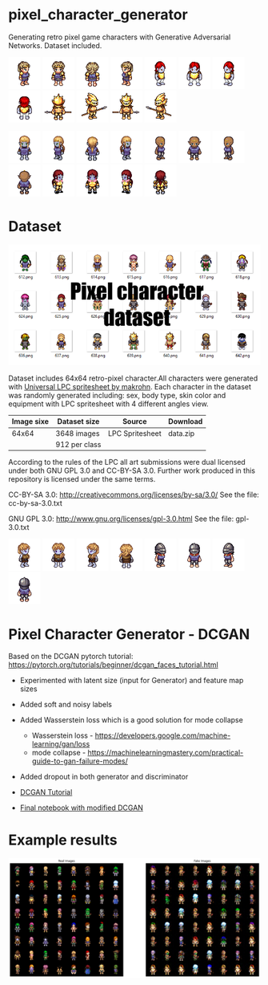 # pixel_character_generator
 Generating retro pixel game characters with Generative Adversarial Networks. Dataset included.
 
 ![](images/58.png)  ![](images/58_2.png)  ![](images/58_3.png)  ![](images/58_4.png)
 ![](images/212.png)  ![](images/212_2.png)  ![](images/212_3.png)  ![](images/212_4.png)
 ![](images/584.png)  ![](images/584_2.png)  ![](images/584_3.png)  ![](images/584_4.png)

 ![](images/111.png)  ![](images/111_2.png)  ![](images/111_3.png)  ![](images/111_4.png)
 ![](images/585.png)  ![](images/585_2.png)  ![](images/585_3.png)  ![](images/585_4.png)
 ![](images/586.png)  ![](images/586_2.png)  ![](images/586_3.png)  ![](images/586_4.png)

 
 # Dataset
 
 ![](images/random_chars.png)
 
Dataset includes 64x64 retro-pixel character.All characters were generated with [Universal LPC spritesheet by makrohn](https://github.com/makrohn/Universal-LPC-spritesheet/tree/7040e2fe85d2cb1e8154ec5fce382589d369bdb8). Each character in the dataset was randomly generated including: sex, body type, skin color and equipment with LPC spritesheet with 4 different angles view. 

| Image sixe | Dataset size  | Source          | Download |
|------------|---------------|-----------------|----------|
| 64x64      | 3648 images   | LPC Spritesheet | data.zip |
|            | 912 per class |                 |          |

According to the rules of the LPC all art submissions were dual licensed under both GNU GPL 3.0 and CC-BY-SA 3.0. Further work produced in this repository is licensed under the same terms.

CC-BY-SA 3.0:
http://creativecommons.org/licenses/by-sa/3.0/
See the file: cc-by-sa-3.0.txt

GNU GPL 3.0:
http://www.gnu.org/licenses/gpl-3.0.html
See the file: gpl-3.0.txt

 ![](images/587.png)  ![](images/587_2.png)  ![](images/587_3.png)  ![](images/587_4.png)
 ![](images/588.png)  ![](images/588_2.png)  ![](images/588_3.png)  ![](images/588_4.png)
 
# Pixel Character Generator - DCGAN
Based on the DCGAN pytorch tutorial: https://pytorch.org/tutorials/beginner/dcgan_faces_tutorial.html

  * Experimented with latent size (input for Generator) and feature map sizes 
  * Added soft and noisy labels
  * Added Wasserstein loss which is a good solution for mode collapse
    * Wasserstein loss - https://developers.google.com/machine-learning/gan/loss
    * mode collapse - https://machinelearningmastery.com/practical-guide-to-gan-failure-modes/
  * Added dropout in both generator and discriminator

* [DCGAN Tutorial](https://pytorch.org/tutorials/beginner/dcgan_faces_tutorial.html)
* [Final notebook with modified DCGAN](https://github.com/AgaMiko/pixel_character_generator/blob/master/notebooks/3_DCGAN.ipynb)

# Example results

![](images/real_fake.png)
